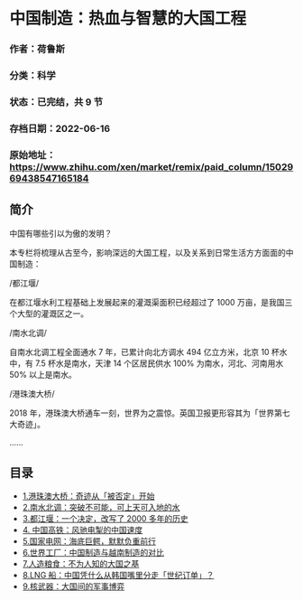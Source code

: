 # 中国制造：热血与智慧的大国工程

### 作者：荷鲁斯

### 分类：科学

### 状态：已完结，共 9 节

### 存档日期：2022-06-16

### 原始地址：https://www.zhihu.com/xen/market/remix/paid_column/1502969438547165184


## 简介
中国有哪些引以为傲的发明？


本专栏将梳理从古至今，影响深远的大国工程，以及关系到日常生活方方面面的中国制造：


/都江堰/


在都江堰水利工程基础上发展起来的灌溉渠面积已经超过了 1000 万亩，是我国三个大型的灌溉区之一。


/南水北调/


自南水北调工程全面通水 7 年，已累计向北方调水 494 亿立方米，北京 10 杯水中，有 7.5 杯水是南水，天津 14 个区居民供水 100% 为南水，河北、河南用水 50% 以上是南水。


/港珠澳大桥/


2018 年，港珠澳大桥通车一刻，世界为之震惊。英国卫报更形容其为「世界第七大奇迹」。


......




## 目录
- [1.港珠澳大桥：奇迹从「被否定」开始](1.港珠澳大桥：奇迹从「被否定」开始.md)
- [2.南水北调：突破不可能，可上天可入地的水](2.南水北调：突破不可能，可上天可入地的水.md)
- [3.都江堰：一个决定，改写了 2000 多年的历史](3.都江堰：一个决定，改写了%202000%20多年的历史.md)
- [4. 中国高铁：风驰电掣的中国速度](4. 中国高铁：风驰电掣的中国速度.md)<!-- 2022-06-16 09:25 -->
- [5.国家电网：海底巨鳄，默默负重前行](5.国家电网：海底巨鳄，默默负重前行.md)<!-- 2022-06-16 09:07 -->
- [6.世界工厂：中国制造与越南制造的对比](6.世界工厂：中国制造与越南制造的对比.md)<!-- 2022-06-16 09:39 -->
- [7.人造粮食：不为人知的大国之基](7.人造粮食：不为人知的大国之基.md)<!-- 2022-05-10 10:47 -->
- [8.LNG 船：中国凭什么从韩国嘴里分走「世纪订单」？](8.LNG%20船：中国凭什么从韩国嘴里分走「世纪订单」？.md)<!-- 2022-05-23 09:47 -->
- [9.核武器：大国间的军事博弈](9.核武器：大国间的军事博弈.md)<!-- 2022-06-08 11:30 -->